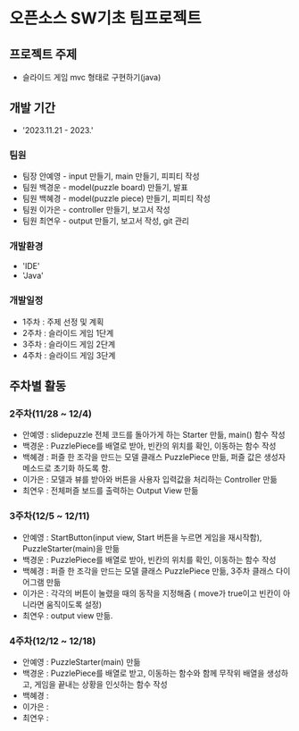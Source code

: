 # 오픈소스 SW기초 팀프로젝트

## 프로젝트 주제
- 슬라이드 게임 mvc 형태로 구현하기(java)

## 개발 기간
- '2023.11.21 - 2023.'

### 팀원
- 팀장 안예영 - input 만들기, main 만들기, 피피티 작성
- 팀원 백경운 - model(puzzle board) 만들기, 발표
- 팀원 백혜경 - model(puzzle piece) 만들기, 피피티 작성
- 팀원 이가은 - controller 만들기, 보고서 작성
- 팀원 최연우 - output 만들기, 보고서 작성, git 관리

### 개발환경
- 'IDE'
- 'Java'

### 개발일정
- 1주차 : 주제 선정 및 계획
- 2주차 : 슬라이드 게임 1단계
- 3주차 : 슬라이드 게임 2단계
- 4주차 : 슬라이드 게임 3단계

## 주차별 활동
### 2주차(11/28 ~ 12/4)
- 안예영 : slidepuzzle 전체 코드를 돌아가게 하는 Starter 만듦, main() 함수 작성
- 백경운 : PuzzlePiece를 배열로 받아, 빈칸의 위치를 확인, 이동하는 함수 작성
- 백혜경 : 퍼즐 한 조각을 만드는 모델 클래스 PuzzlePiece 만듦, 퍼즐 값은 생성자 메소드로 초기화 하도록 함.
- 이가은 : 모델과 뷰를 받아와 버튼을 사용자 입력값을 처리하는 Controller 만듦
- 최연우 : 전체퍼즐 보드를 출력하는 Output View 만듦

### 3주차(12/5 ~ 12/11)
- 안예영 : StartButton(input view, Start 버튼을 누르면 게임을 재시작함), PuzzleStarter(main)을 만듦
- 백경운 : PuzzlePiece를 배열로 받아, 빈칸의 위치를 확인, 이동하는 함수 작성
- 백혜경 : 퍼즐 한 조각을 만드는 모델 클래스 PuzzlePiece 만듦, 3주차 클래스 다이어그램 만듦
- 이가은 : 각각의 버튼이 눌렸을 때의 동작을 지정해줌 ( move가 true이고 빈칸이 아니라면 움직이도록 설정)
- 최연우 : output view 만듦. 

### 4주차(12/12 ~ 12/18)
- 안예영 : PuzzleStarter(main) 만듦
- 백경운 : PuzzlePiece를 배열로 받고, 이동하는 함수와 함께 무작위 배열을 생성하고, 게임을 끝내는 상황을 인싯하는 함수 작성
- 백혜경 :
- 이가은 :
- 최연우 :

